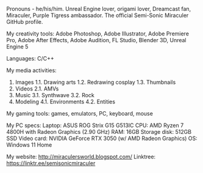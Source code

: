 Pronouns - he/his/him.
Unreal Engine lover, origami lover, Dreamcast fan, Miraculer, Purple Tigress ambassador. The official Semi-Sonic Miraculer GitHub profile.

My creativity tools: Adobe Photoshop, Adobe Illustrator, Adobe Premiere Pro, Adobe After Effects, Adobe Audition, FL Studio, Blender 3D, Unreal Engine 5

Languages: C/C++

My media activities:

1. Images
1.1. Drawing arts
1.2. Redrawing cosplay
1.3. Thumbnails
2. Videos
2.1. AMVs
3. Music
3.1. Synthwave
3.2. Rock
4. Modeling
4.1. Environments
4.2. Entities

My gaming tools: games, emulators, PC, keyboard, mouse

My PC specs:
Laptop: ASUS ROG Strix G15 G513IC
CPU: AMD Ryzen 7 4800H with Radeon Graphics (2.90 GHz)
RAM: 16GB
Storage disk: 512GB SSD
Video card: NVIDIA GeForce RTX 3050 (w/ AMD Radeon Graphics)
OS: Windows 11 Home


My website: http://miraculersworld.blogspot.com/
Linktree: https://linktr.ee/semisonicmiraculer
